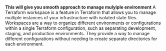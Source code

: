 **This will give you smooth approach to manage mulyiple environment**
A Terraform workspace is a feature in Terraform that allows you to manage multiple instances of your infrastructure with isolated state files. Workspaces are a way to organize different environments or configurations within a single Terraform configuration, such as separating development, staging, and production environments. They provide a way to manage different configurations without needing to create separate directories for each environment.
